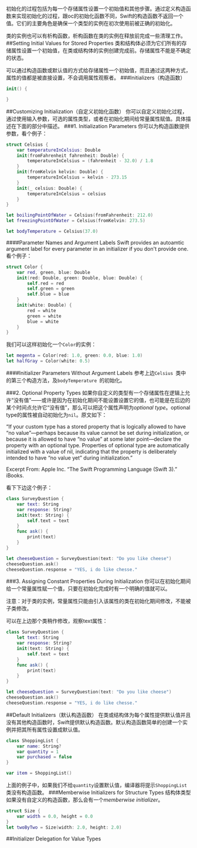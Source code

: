 初始化的过程包括为每一个存储属性设置一个初始值和其他步骤。通过定义构造函数来实现初始化的过程，跟oc的初始化函数不同，Swift的构造函数不返回一个值。它们的主要角色是确保一个类型的实例在初次使用前被正确的初始化。

类的实例也可以有析构函数，析构函数在类的实例在释放前完成一些清理工作。
##Setting Initial Values for Stored Properties
类和结构体必须为它们所有的存储属性设置一个初始值，在类或结构体的实例创建完成前。存储属性不能是不确定的状态。

可以通过构造函数或默认值的方式给存储属性一个初始值，而且通过这两种方式，属性的值都是被直接设置，不会调用属性观察者。
###Initializers（构造函数）
~~~swift
init() {

}
~~~

##Customizing Initialization（自定义初始化函数）
你可以自定义初始化过程，通过使用输入参数，可选的属性类型，或者在初始化期间给常量属性赋值。具体描述在下面的部分中描述。
###1. Initialization Parameters
你可以为构造函数提供参数，看个例子：

~~~swift
struct Celsius {
    var temperatureInCelsius: Double
    init(fromFahrenheit fahrenheit: Double) {
        temperatureInCelsius = (fahrenheit - 32.0) / 1.8
    }
    init(fromKelvin kelvin: Double) {
        temperatureInCelsius = kelvin - 273.15
    }
    init(_ celsius: Double) {
        temperatureInCelsius = celsius
    }
}

let boilingPointOfWater = Celsius(fromFahrenheit: 212.0)
let freezingPointOfWater = Celsius(fromKelvin: 273.5)

let bodyTemperature = Celsius(37.0)
~~~
####Parameter Names and Argument Labels
Swift provides an autoamtic argument label for every parameter in an initializer if you don't provide one.看个例子：

~~~swift
struct Color {
    var red, green, blue: Double
    init(red: Double, green: Double, blue: Double) {
        self.red = red
        self.green = green
        self.blue = blue
    }
    init(white: Double) {
        red = white
        green = white
        blue = white
    }
}
~~~

我们可以这样初始化一个`Color`的实例：

~~~swift
let megenta = Color(red: 1.0, green: 0.0, blue: 1.0)
let halfGray = Color(white: 0.5)
~~~
####Initializer Parameters Without Argument Labels
参考上边`Celsius `类中的第三个构造方法，及`bodyTemperature `的初始化。

###2. Optional Property Types
如果你自定义的类型有一个存储属性在逻辑上允许“没有值”——或许是因为在初始化期间不能设置设置它的值，也可能是在后边的某个时间点允许它“没有值”，那么可以把这个属性声明为*optional type*。optional type的属性被自动初始化为`nil`。原文如下：

“If your custom type has a stored property that is logically allowed to have “no value”—perhaps because its value cannot be set during initialization, or because it is allowed to have “no value” at some later point—declare the property with an optional type. Properties of optional type are automatically initialized with a value of nil, indicating that the property is deliberately intended to have “no value yet” during initialization.”

Excerpt From: Apple Inc. “The Swift Programming Language (Swift 3).” iBooks. 

看下下边这个例子：

~~~swift
class SurveyQuestion {
    var text: String
    var response: String?
    init(text: String) {
        self.text = text
    }
    func ask() {
        print(text)
    }
}

let cheeseQuestion = SurveyQuestion(text: "Do you like cheese")
cheeseQuestion.ask()
cheeseQuestion.response = "YES, i do like chesse."
~~~

###3. Assigning Constant Properties During Initialization
你可以在初始化期间给一个常量属性赋一个值，只要在初始化完成时有一个明确的值就可以。

注意：对于类的实例，常量属性只能由引入该属性的类在初始化期间修改，不能被子类修改。

可以在上边那个类稍作修改，观察text属性：

~~~swift
class SurveyQuestion {
    let text: String
    var response: String?
    init(text: String) {
        self.text = text
    }
    func ask() {
        print(text)
    }
}

let cheeseQuestion = SurveyQuestion(text: "Do you like cheese")
cheeseQuestion.ask()
cheeseQuestion.response = "YES, i do like chesse."
~~~

##Default Initializers（默认构造函数）
在类或结构体为每个属性提供默认值并且没有其他构造函数时，Swift提供默认构造函数。默认构造函数简单的创建一个实例并把其所有属性设置成默认值。

~~~swift
class ShoppingList {
    var name: String?
    var quantity = 1
    var purchased = false
}

var item = ShoppingList()
~~~
上面的例子中，如果我们不给`quantity`设置默认值，编译器将提示`ShoppingList`类没有构造函数。
###Memberwise Initializers for Structure Types
结构体类型如果没有自定义的构造函数，那么会有一个*memberwise initializer*。

~~~swift
struct Size {
	var width = 0.0, height = 0.0
}
let twoByTwo = Size(width: 2.0, height: 2.0)
~~~

##Initializer Delegation for Value Types
